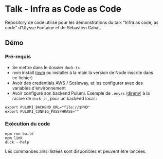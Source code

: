 # Talk - Infra as Code as Code

Repository de code utilisé pour les démonstrations du talk "Infra as code, as code" d'Ulysse Fontaine et de Sébastien Gahat.

## Démo

### Pré-requis

- Se mettre dans le dossier ``duck-ts``
- nvm install ([nvm](https://github.com/nvm-sh/nvm) ou installer à la main la version de Node inscrite dans ce fichier)
- Avoir des credentials AWS / Scaleway, et les configurer avec des variables d'environnement
- Avoir configuré son backend Pulumi. 
Exemple de `.envrc` ([direnv](https://direnv.net/)) à la racine de `duck-ts`, pour un backend local :
```
export PULUMI_BACKEND_URL="file://$PWD"
export PULUMI_CONFIG_PASSPHRASE=""
```

### Exécution du code

````
npm run build
npm link
duck --help
````
Les commandes ainsi listées sont disponibles et peuvent être lancées.
